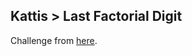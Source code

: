 ## Kattis > Last Factorial Digit

Challenge from [here](https://open.kattis.com/problems/lastfactorialdigit).
